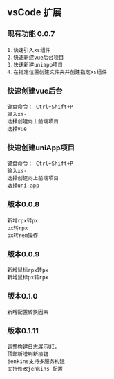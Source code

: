 ## vsCode 扩展

### 现有功能 0.0.7
    1.快速引入xs组件
    2.快速新建vue后台项目
    3.快速新建uniapp项目
    4.在指定位置创建文件夹并创建指定xs组件
    
### 快速创建vue后台
    键盘命令： Ctrl+Shift+P  
    输入xs- 
    选择创建向上前端项目
    选择vue

### 快速创建uniApp项目
    键盘命令： Ctrl+Shift+P  
    输入xs- 
    选择创建向上前端项目
    选择uni-app

### 版本0.0.8
    新增rpx转px
    px转rpx
    px转rem操作

    
### 版本0.0.9
    新增鼠标rpx转px
    新增鼠标px转rpx

### 版本0.1.0
    新增配置转换因素


### 版本0.1.11
    调整构建日志展示UI，
    顶部新增刷新按钮
    jenkins支持多服务构建
    支持修改jenkins 配置
